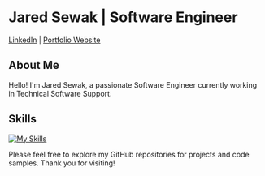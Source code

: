 # Jared Sewak | Software Engineer

[LinkedIn](https://www.linkedin.com/in/jaredsewak/) | [Portfolio Website](https://jaredsewak.netlify.app/)

## About Me

Hello! I'm Jared Sewak, a passionate Software Engineer currently working in Technical Software Support.

## Skills

[![My Skills](https://skillicons.dev/icons?i=py,flask,js,ts,react,postgres,sqlite,nodejs,express,discord,bootstrap,html,css,vscode,postman)](https://skillicons.dev)

Please feel free to explore my GitHub repositories for projects and code samples. Thank you for visiting!
